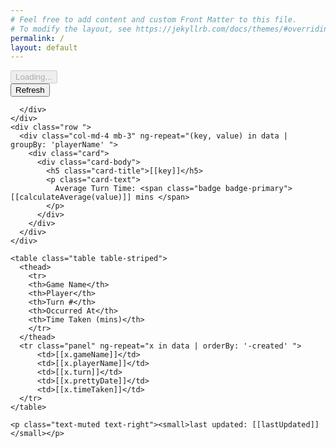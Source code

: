 ```yaml
---
# Feel free to add content and custom Front Matter to this file.
# To modify the layout, see https://jekyllrb.com/docs/themes/#overriding-theme-defaults
permalink: /
layout: default
---
```


<div class="container" ng-app="myApp" ng-controller="myCtrl">
  <div ng-show="loading">
    <button class="btn btn-primary" disabled="disabled"><i class="fas fa-spinner fa-spin"></i> Loading...</button>

  </div>
  <div ng-hide="loading">
    <div class="row mb-3">
      <div class="col-12">
        <button class="btn btn-block btn-primary" ng-click="getData()">Refresh</button>

      </div>
    </div>
    <div class="row ">
      <div class="col-md-4 mb-3" ng-repeat="(key, value) in data | groupBy: 'playerName' ">
        <div class="card">
          <div class="card-body">
            <h5 class="card-title">[[key]]</h5>
            <p class="card-text">
              Average Turn Time: <span class="badge badge-primary">[[calculateAverage(value)]] mins </span>
            </p>
          </div>
        </div>
      </div>
    </div>

    <table class="table table-striped">
      <thead>
        <tr>
        <th>Game Name</th>
        <th>Player</th>
        <th>Turn #</th>
        <th>Occurred At</th>
        <th>Time Taken (mins)</th>
        </tr>
      </thead>
      <tr class="panel" ng-repeat="x in data | orderBy: '-created' ">
          <td>[[x.gameName]]</td>
          <td>[[x.playerName]]</td>
          <td>[[x.turn]]</td>
          <td>[[x.prettyDate]]</td>
          <td>[[x.timeTaken]]</td>
      </tr>
    </table>

    <p class="text-muted text-right"><small>last updated: [[lastUpdated]]</small></p>
  </div>
</div>
